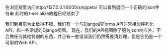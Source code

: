在浏览器里访问http://127.0.0.1:8000/snippets/
可以看到返回一个正确的json字符串
此时的1-serialize教程已经结束了

我们到目前为止做得不错，我们有一个与Django的Forms API非常相似序列化API，和一些常规的Django视图。
现在，我们的API视图除了服务json响应外，不会做任何其他特别的东西，并且有一些错误我们仍然需要清处理，但是它仍是一个可用的Web API。